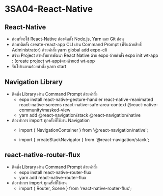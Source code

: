 # 3SA04-React-Native
## React-Native
- ก่อนที่จะใช้ React-Native ต้องติดตั้ง Node.js, Yarn และ Git ก่อน
- ต่อมาติดตั้ง create-react-app CLI ผ่าน Command Prompt (ที่รันด้วยสิทธิ์ Administrator) ด้วยคำสั่ง yarn global add expo-cli
- สร้าง Project สำหรับการพัฒนา React Native ด้วย expo ด้วยคำสั่ง expo init wt-app : (create project wt-app)ตามด้วยcd wt-app
- รันโปรแกรมด้วยคำสั่ง yarn start
## Navigation Library
- ติดตั้ง Library ผ่าน Command Prompt ด้วยคำสั่ง
   - expo install react-native-gesture-handler react-native-reanimated react-native-screens      react-native-safe-area-context @react-native-community/masked-view
   - yarn add @react-navigation/stack @react-navigation/native
- ต้องทำการ import ทุกครั้งที่ใช้งาน Navigation
   - import { NavigationContainer } from '@react-navigation/native';

   - import { createStackNavigator } from '@react-navigation/stack';
## react-native-router-flux
- ติดตั้ง Library ผ่าน Command Prompt ด้วยคำสั่ง
   - expo install react-native-router-flux
   - yarn add react-native-router-flux
- ต้องทำการ import ทุกครั้งที่ใช้งาน
   - import { Router, Scene } from 'react-native-router-flux';
